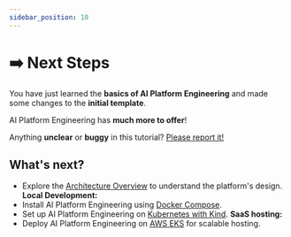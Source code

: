 ```yaml
---
sidebar_position: 10
---
```


# ➡️ Next Steps

You have just learned the **basics of AI Platform Engineering** and made some changes to the **initial template**.

AI Platform Engineering has **much more to offer**!

Anything **unclear** or **buggy** in this tutorial? [Please report it!](https://github.com/cnoe-io/ai-platform-engineering/issues)

## What's next?

- Explore the [Architecture Overview](../architecture/index.md) to understand the platform's design.
**Local Development:**
- Install AI Platform Engineering using [Docker Compose](docker-compose/setup.md).
- Set up AI Platform Engineering on [Kubernetes with Kind](kind/setup.md).
**SaaS hosting:**
- Deploy AI Platform Engineering on [AWS EKS](eks/setup.md) for scalable hosting.
